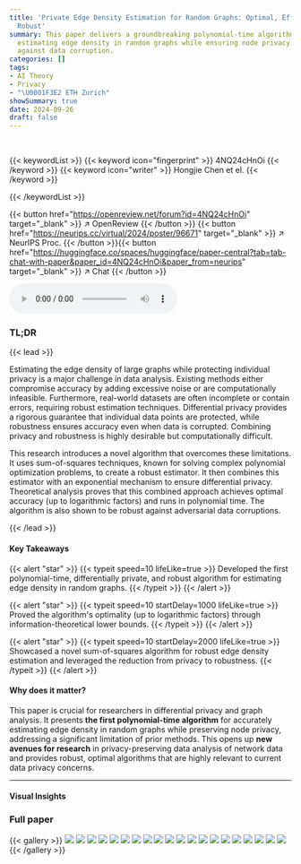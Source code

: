 ```yaml
---
title: 'Private Edge Density Estimation for Random Graphs: Optimal, Efficient and
  Robust'
summary: This paper delivers a groundbreaking polynomial-time algorithm for optimally
  estimating edge density in random graphs while ensuring node privacy and robustness
  against data corruption.
categories: []
tags:
- AI Theory
- Privacy
- "\U0001F3E2 ETH Zurich"
showSummary: true
date: 2024-09-26
draft: false
---
```


<br>

{{< keywordList >}}
{{< keyword icon="fingerprint" >}} 4NQ24cHnOi {{< /keyword >}}
{{< keyword icon="writer" >}} Hongjie Chen et el. {{< /keyword >}}
 
{{< /keywordList >}}

{{< button href="https://openreview.net/forum?id=4NQ24cHnOi" target="_blank" >}}
↗ OpenReview
{{< /button >}}
{{< button href="https://neurips.cc/virtual/2024/poster/96671" target="_blank" >}}
↗ NeurIPS Proc.
{{< /button >}}{{< button href="https://huggingface.co/spaces/huggingface/paper-central?tab=tab-chat-with-paper&paper_id=4NQ24cHnOi&paper_from=neurips" target="_blank" >}}
↗ Chat
{{< /button >}}



<audio controls>
    <source src="https://ai-paper-reviewer.com/4NQ24cHnOi/podcast.wav" type="audio/wav">
    Your browser does not support the audio element.
</audio>


### TL;DR


{{< lead >}}

Estimating the edge density of large graphs while protecting individual privacy is a major challenge in data analysis.  Existing methods either compromise accuracy by adding excessive noise or are computationally infeasible.  Furthermore, real-world datasets are often incomplete or contain errors, requiring robust estimation techniques.  Differential privacy provides a rigorous guarantee that individual data points are protected, while robustness ensures accuracy even when data is corrupted.  Combining privacy and robustness is highly desirable but computationally difficult.

This research introduces a novel algorithm that overcomes these limitations. It uses sum-of-squares techniques, known for solving complex polynomial optimization problems, to create a robust estimator.  It then combines this estimator with an exponential mechanism to ensure differential privacy.  Theoretical analysis proves that this combined approach achieves optimal accuracy (up to logarithmic factors) and runs in polynomial time.  The algorithm is also shown to be robust against adversarial data corruptions.

{{< /lead >}}


#### Key Takeaways

{{< alert "star" >}}
{{< typeit speed=10 lifeLike=true >}} Developed the first polynomial-time, differentially private, and robust algorithm for estimating edge density in random graphs. {{< /typeit >}}
{{< /alert >}}

{{< alert "star" >}}
{{< typeit speed=10 startDelay=1000 lifeLike=true >}} Proved the algorithm's optimality (up to logarithmic factors) through information-theoretical lower bounds. {{< /typeit >}}
{{< /alert >}}

{{< alert "star" >}}
{{< typeit speed=10 startDelay=2000 lifeLike=true >}} Showcased a novel sum-of-squares algorithm for robust edge density estimation and leveraged the reduction from privacy to robustness. {{< /typeit >}}
{{< /alert >}}

#### Why does it matter?
This paper is crucial for researchers in differential privacy and graph analysis.  It presents **the first polynomial-time algorithm** for accurately estimating edge density in random graphs while preserving node privacy, addressing a significant limitation of prior methods.  This opens up **new avenues for research** in privacy-preserving data analysis of network data and provides robust, optimal algorithms that are highly relevant to current data privacy concerns.

------
#### Visual Insights







### Full paper

{{< gallery >}}
<img src="https://ai-paper-reviewer.com/4NQ24cHnOi/1.png" class="grid-w50 md:grid-w33 xl:grid-w25" />
<img src="https://ai-paper-reviewer.com/4NQ24cHnOi/2.png" class="grid-w50 md:grid-w33 xl:grid-w25" />
<img src="https://ai-paper-reviewer.com/4NQ24cHnOi/3.png" class="grid-w50 md:grid-w33 xl:grid-w25" />
<img src="https://ai-paper-reviewer.com/4NQ24cHnOi/4.png" class="grid-w50 md:grid-w33 xl:grid-w25" />
<img src="https://ai-paper-reviewer.com/4NQ24cHnOi/5.png" class="grid-w50 md:grid-w33 xl:grid-w25" />
<img src="https://ai-paper-reviewer.com/4NQ24cHnOi/6.png" class="grid-w50 md:grid-w33 xl:grid-w25" />
<img src="https://ai-paper-reviewer.com/4NQ24cHnOi/7.png" class="grid-w50 md:grid-w33 xl:grid-w25" />
<img src="https://ai-paper-reviewer.com/4NQ24cHnOi/8.png" class="grid-w50 md:grid-w33 xl:grid-w25" />
<img src="https://ai-paper-reviewer.com/4NQ24cHnOi/9.png" class="grid-w50 md:grid-w33 xl:grid-w25" />
<img src="https://ai-paper-reviewer.com/4NQ24cHnOi/10.png" class="grid-w50 md:grid-w33 xl:grid-w25" />
<img src="https://ai-paper-reviewer.com/4NQ24cHnOi/11.png" class="grid-w50 md:grid-w33 xl:grid-w25" />
<img src="https://ai-paper-reviewer.com/4NQ24cHnOi/12.png" class="grid-w50 md:grid-w33 xl:grid-w25" />
<img src="https://ai-paper-reviewer.com/4NQ24cHnOi/13.png" class="grid-w50 md:grid-w33 xl:grid-w25" />
<img src="https://ai-paper-reviewer.com/4NQ24cHnOi/14.png" class="grid-w50 md:grid-w33 xl:grid-w25" />
<img src="https://ai-paper-reviewer.com/4NQ24cHnOi/15.png" class="grid-w50 md:grid-w33 xl:grid-w25" />
<img src="https://ai-paper-reviewer.com/4NQ24cHnOi/16.png" class="grid-w50 md:grid-w33 xl:grid-w25" />
<img src="https://ai-paper-reviewer.com/4NQ24cHnOi/17.png" class="grid-w50 md:grid-w33 xl:grid-w25" />
<img src="https://ai-paper-reviewer.com/4NQ24cHnOi/18.png" class="grid-w50 md:grid-w33 xl:grid-w25" />
<img src="https://ai-paper-reviewer.com/4NQ24cHnOi/19.png" class="grid-w50 md:grid-w33 xl:grid-w25" />
<img src="https://ai-paper-reviewer.com/4NQ24cHnOi/20.png" class="grid-w50 md:grid-w33 xl:grid-w25" />
{{< /gallery >}}